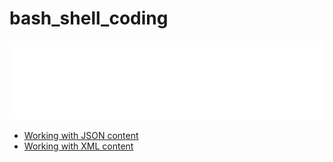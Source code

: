 # bash_shell_coding

![banner](./banner.svg)

* [Working with JSON content](tree/main/json)
* [Working with XML content](tree/main/xml)
